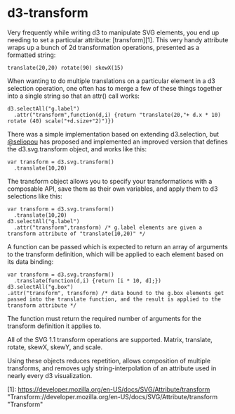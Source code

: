 # d3-transform

Very frequently while writing d3 to manipulate SVG elements, you end up needing to set a particular attribute: [transform][1]. This very handy attribute wraps up a bunch of 2d transformation operations, presented as a formatted string:

    translate(20,20) rotate(90) skewX(15)

When wanting to do multiple translations on a particular element in a d3 selection operation, one often has to merge a few of these things together into a single string so that an attr() call works:

    d3.selectAll("g.label")
      .attr("transform",function(d,i) {return "translate(20,"+ d.x * 10) rotate (40) scale("+d.size+"2)")})

There was a simple implementation based on extending d3.selection, but [@seliopou](https://github.com/seliopou) has proposed and implemented an improved version that defines the d3.svg.transform object, and works like this:

    var transform = d3.svg.transform()
      .translate(10,20)

The transform object allows you to specify your transformations with a composable API, save them as their own variables, and apply them to d3 selections like this:

    var transform = d3.svg.transform()
      .translate(10,20)
    d3.selectAll("g.label")
      .attr("transform",transform) /* g.label elements are given a transform attribute of "translate(10,20)" */

A function can be passed which is expected to return an array of arguments to the transform definition, which will be applied to each element based on its data binding:

    var transform = d3.svg.transform()
      .translate(function(d,i) {return [i * 10, d];})
    d3.selectAll("g.box")
    .attr("transform", transform) /* data bound to the g.box elements get passed into the translate function, and the result is applied to the transform attribute */

The function must return the required number of arguments for the transform definition it applies to.

All of the SVG 1.1 transform operations are supported.  Matrix, translate, rotate, skewX, skewY, and scale.

Using these objects reduces repetition, allows composition of multiple transforms, and removes ugly string-interpolation of an attribute used in nearly every d3 visualization.

[1]: https://developer.mozilla.org/en-US/docs/SVG/Attribute/transform "Transform://developer.mozilla.org/en-US/docs/SVG/Attribute/transform "Transform"
